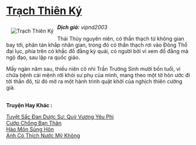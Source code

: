 <a href="https://utruyen.com/trach-thien-ky/9902/" title="Trạch Thiên Ký"><h1>Trạch Thiên Ký</h1></a><div style="display:table"><img align="right" style="float: left; padding: 10px;" src="https://utruyen.com/images/story/200x260/trach-thien-ky.jpg" alt="Trạch Thiên Ký"><b><i>Dịch giả:</i></b><i> vipnd2003</i><p></p>Thái Thủy nguyên niên, có thần thạch từ không gian bay tới, phân tán khắp nhân gian, trong đó có thần thạch rơi vào Đông Thổ đại lục, phía trên có khắc đồ đằng kỳ quái, có người bởi vì xem đồ đằng mà ngộ đạo, sau lập ra quốc giáo.<p></p>Mấy ngàn năm sau, thiếu niên cô nhi Trần Trường Sinh mười bốn tuổi, vì chữa bệnh cải mệnh rời khỏi sư phụ của mình, mang theo một tờ hôn ước đi tới thần đô, từ đó mở ra một hành trình quật khởi của nghịch thiên cường giả.</div><p><br><b>Truyện Hay Khác :</b></p><a href="https://utruyen.com/tuyet-sac-dan-duoc-su-quy-vuong-yeu-phi/15078/" alt="Tuyệt Sắc Đan Dược Sư: Quỷ Vương Yêu Phi">Tuyệt Sắc Đan Dược Sư: Quỷ Vương Yêu Phi</a><br/><a href="https://www.wattpad.com/story/206357804-c%C6%B0%E1%BB%9Bp-ch%E1%BB%93ng-b%E1%BA%A1n-th%C3%A2n" alt="Cướp Chồng Bạn Thân">Cướp Chồng Bạn Thân</a><br/><a href="https://dammy2019.blogspot.com/2019/11/hao-mon-sung-hon.html" alt="Hào Môn Sủng Hôn">Hào Môn Sủng Hôn</a><br/><a href="https://github.com/quanluxury/truyenhot/tree/master/truyenhay/9345/" alt="Anh Có Thích Nước Mỹ Không">Anh Có Thích Nước Mỹ Không</a><br/>